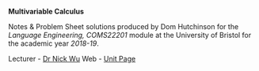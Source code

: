 **Multivariable Calculus**

Notes & Problem Sheet solutions produced by Dom Hutchinson for the *Language Engineering, COMS22201* module at the University of Bristol for the academic year *2018-19*.

Lecturer - [Dr Nick Wu](http://www.bris.ac.uk/engineering/people/nicolas-wu/)
Web - [Unit Page](https://www.bris.ac.uk/unit-programme-catalogue/UnitDetails.jsa?ayrCode=18%2F19&unitCode=COMS22201)
